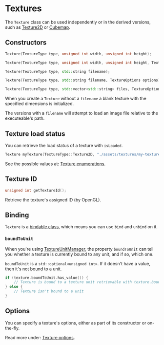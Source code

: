 # Textures

The ``Texture`` class can be used independently or in the derived versions, such as
[Texture2D](texture-2d.md) or [Cubemap](cubemaps.md).

## Constructors
````c++
Texture(TextureType type, unsigned int width, unsigned int height);

Texture(TextureType type, unsigned int width, unsigned int height, TextureOptions options);

Texture(TextureType type, std::string filename);

Texture(TextureType type, std::string filename, TextureOptions options);

Texture(TextureType type, std::vector<std::string> files, TextureOptions options);
````

When you create a ``Texture`` without a ``filename`` a blank texture with the
specified dimensions is initialized.

The versions with a ``filename`` will attempt to load an image file relative
to the executeable's path.

## Texture load status
You can retrieve the load status of a texture with ``isLoaded``.

````c++
Texture myTexture(TextureType::Texture2D, "./assets/textures/my-texture.jpg");
````

See the possible values at: [Texture enumerations](../lists/texture-enums.md).

## Texture ID
````c++
unsigned int getTextureId();
````

Retrieve the texture's assigned ID (by OpenGL).

## Binding
``Texture`` is a [bindable class](../context/bindable.md), which means you can use
``bind`` and ``unbind`` on it.

### ``boundToUnit``
When you're using [TextureUnitManager](tum.md), the property ``boundToUnit`` can tell you
whether a texture is currently bound to any unit, and if so, which one.

``boundToUnit`` is a ``std::optional<unsigned int>``. If it doesn't have a value, then it's
not bound to a unit.

````c++
if (texture.boundToUnit.has_value()) {
    // Texture is bound to a texture unit retrievable with texture.boundToUnit.value()
} else {
    // Texture isn't bound to a unit
}
````

## Options
You can specify a texture's options, either as part of its constructor or
on-the-fly.

Read more under: [Texture options](texture-options.md).

